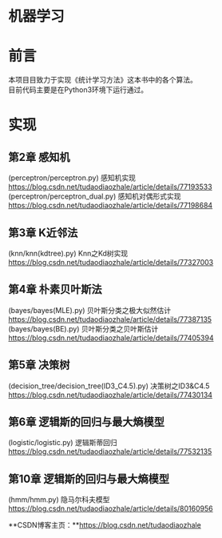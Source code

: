 # 机器学习
# 前言  
本项目目致力于实现《统计学习方法》这本书中的各个算法。  
目前代码主要是在Python3环境下运行通过。  
# 实现  
## 第2章 感知机  
(perceptron/perceptron.py) 感知机实现  https://blog.csdn.net/tudaodiaozhale/article/details/77193533  
(perceptron/perceptron_dual.py) 感知机对偶形式实现 https://blog.csdn.net/tudaodiaozhale/article/details/77198684  
## 第3章 K近邻法  
(knn/knn(kdtree).py) Knn之Kd树实现 https://blog.csdn.net/tudaodiaozhale/article/details/77327003  
## 第4章 朴素贝叶斯法  
(bayes/bayes(MLE).py) 贝叶斯分类之极大似然估计 https://blog.csdn.net/tudaodiaozhale/article/details/77387135  
(bayes/bayes(BE).py) 贝叶斯分类之贝叶斯估计 https://blog.csdn.net/tudaodiaozhale/article/details/77405394  
## 第5章 决策树  
(decision_tree/decision_tree(ID3_C4.5).py) 决策树之ID3&C4.5 https://blog.csdn.net/tudaodiaozhale/article/details/77430134  
## 第6章 逻辑斯的回归与最大熵模型  
(logistic/logistic.py) 逻辑斯蒂回归 https://blog.csdn.net/tudaodiaozhale/article/details/77532135  
## 第10章 逻辑斯的回归与最大熵模型  
(hmm/hmm.py) 隐马尔科夫模型 https://blog.csdn.net/tudaodiaozhale/article/details/80160956  


**CSDN博客主页：**https://blog.csdn.net/tudaodiaozhale

